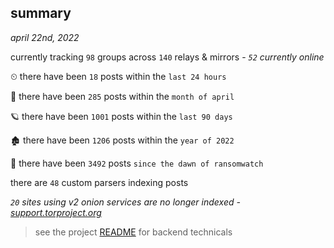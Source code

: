 
## summary
_april 22nd, 2022_

currently tracking `98` groups across `140` relays & mirrors - _`52` currently online_

⏲ there have been `18` posts within the `last 24 hours`

🦈 there have been `285` posts within the `month of april`

🪐 there have been `1001` posts within the `last 90 days`

🏚 there have been `1206` posts within the `year of 2022`

🦕 there have been `3492` posts `since the dawn of ransomwatch`

there are `48` custom parsers indexing posts

_`20` sites using v2 onion services are no longer indexed - [support.torproject.org](https://support.torproject.org/onionservices/v2-deprecation/)_

> see the project [README](https://github.com/thetanz/ransomwatch#ransomwatch--) for backend technicals
